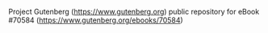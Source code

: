 Project Gutenberg (https://www.gutenberg.org) public repository for
eBook #70584 (https://www.gutenberg.org/ebooks/70584)
